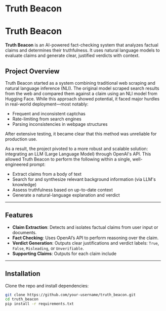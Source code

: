 # Truth Beacon

# Truth Beacon

**Truth Beacon** is an AI-powered fact-checking system that analyzes factual claims and determines their truthfulness. It uses natural language models to evaluate claims and generate clear, justified verdicts with context.

## Project Overview

Truth Beacon started as a system combining traditional web scraping and natural language inference (NLI). The original model scraped search results from the web and compared them against a claim using an NLI model from Hugging Face. While this approach showed potential, it faced major hurdles in real-world deployment—most notably:

- Frequent and inconsistent captchas
- Rate-limiting from search engines
- Parsing inconsistencies in webpage structures

After extensive testing, it became clear that this method was unreliable for production use.

As a result, the project pivoted to a more robust and scalable solution: integrating an LLM (Large Language Model) through OpenAI's API. This allowed Truth Beacon to perform the following within a single, well-engineered prompt:

- Extract claims from a body of text
- Search for and synthesize relevant background information (via LLM's knowledge)
- Assess truthfulness based on up-to-date context
- Generate a natural-language explanation and verdict

---

## Features

- **Claim Extraction**: Detects and isolates factual claims from user input or documents.
- **Fact Checking**: Uses OpenAI’s API to perform reasoning over the claim.
- **Verdict Generation**: Outputs clear justifications and verdict labels: `True`, `False`, `Misleading`, or `Unverifiable`.
- **Supporting Claims**: Outputs for each claim include 

---

## Installation

Clone the repo and install dependencies:

```bash
git clone https://github.com/your-username/truth_beacon.git
cd truth_beacon
pip install -r requirements.txt